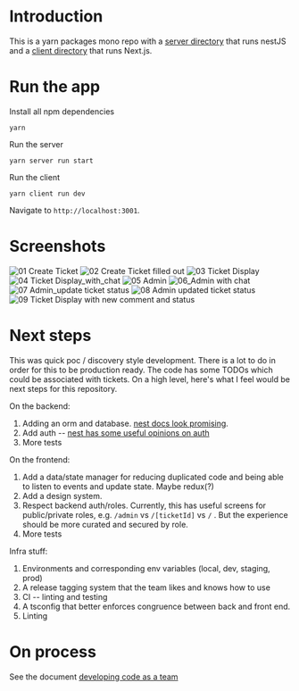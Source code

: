 # Introduction

This is a yarn packages mono repo with a [server directory](./server) that runs nestJS and a [client directory](./client) that runs Next.js.

# Run the app

Install all npm dependencies

```
yarn
```

Run the server

```
yarn server run start
```

Run the client

```
yarn client run dev
```

Navigate to `http://localhost:3001`.

# Screenshots

![01 Create Ticket](./images/01_Create_Ticket.png)
![02 Create Ticket filled out](./images/02_Create_Ticket_filled_out.png)
![03 Ticket Display](./images/03_Ticket_Display.png)
![04 Ticket Display_with_chat](./images/04_Ticket_Display_with_chat.png)
![05 Admin](./images/05_Admin.png)
![06_Admin with chat](./images/06_Admin_with_chat.png)
![07 Admin_update ticket status](./images/07_Admin_update_ticket_status.png)
![08 Admin updated ticket status](./images/08_Admin_updated_ticket_status.png)
![09 Ticket Display with new comment and status](./images/09_Ticket_Display_with_new_comment_and_status.png)

# Next steps

This was quick poc / discovery style development. There is a lot to do in order for this to be production ready. The code has some TODOs which could be associated with tickets. On a high level, here's what I feel would be next steps for this repository.

On the backend:

1. Adding an orm and database. [nest docs look promising](https://docs.nestjs.com/techniques/database).
2. Add auth -- [nest has some useful opinions on auth](https://docs.nestjs.com/security/authentication)
3. More tests

On the frontend:

1. Add a data/state manager for reducing duplicated code and being able to listen to events and update state. Maybe redux(?)
2. Add a design system.
3. Respect backend auth/roles. Currently, this has useful screens for public/private roles, e.g. `/admin` vs `/[ticketId]` vs `/` . But the experience should be more curated and secured by role.
4. More tests

Infra stuff:

1. Environments and corresponding env variables (local, dev, staging, prod)
2. A release tagging system that the team likes and knows how to use
3. CI -- linting and testing
4. A tsconfig that better enforces congruence between back and front end.
5. Linting

# On process

See the document [developing code as a team](./DEVELOPING.md)
